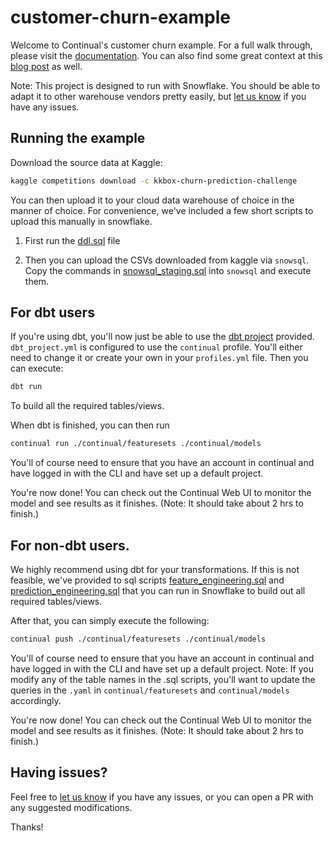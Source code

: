 # customer-churn-example

Welcome to Continual's customer churn example. For a full walk through, please visit the [documentation](https://docs.continual.ai/customer-churn). You can also find some great context at this [blog post](https://continual.ai/post/use-case-deep-dive-customer-churn) as well.

Note: This project is designed to run with Snowflake. You should be able to adapt it to other warehouse vendors pretty easily, but [let us know](https://docs.continual.ai/help-support) if you have any issues.

## Running the example

Download the source data at Kaggle:

```sh
kaggle competitions download -c kkbox-churn-prediction-challenge
```

You can then upload it to your cloud data warehouse of choice in the manner of choice. For convenience, we've included a few short scripts to upload this manually in snowflake.

1. First run the [ddl.sql](https://github.com/continual-ai/customer-churn-example/blob/main/sql/ddl.sql) file

2. Then you can upload the CSVs downloaded from kaggle via `snowsql`. Copy the commands in [snowsql_staging.sql](https://github.com/continual-ai/customer-churn-example/blob/main/sql/snowsql_staging.sql) into `snowsql` and execute them.


## For dbt users

 If you're using dbt, you'll now just be able to use the [dbt project](https://github.com/continual-ai/customer-churn-example/blob/main/dbt) provided. `dbt_project.yml` is configured to use the `continual` profile. You'll either need to change it or create your own in your `profiles.yml` file. Then you can execute:

 ```sh
 dbt run
 ```

To build all the required tables/views.

When dbt is finished, you can then run

```sh
continual run ./continual/featuresets ./continual/models
```

You'll of course need to ensure that you have an account in continual and have logged in with the CLI and have set up a default project.

You're now done! You can check out the Continual Web UI to monitor the model and see results as it finishes. (Note: It should take about 2 hrs to finish.)

## For non-dbt users.

We highly recommend using dbt for your transformations. If this is not feasible, we've provided to sql scripts [feature_engineering.sql](https://github.com/continual-ai/customer-churn-example/blob/main/sql/feature_engineering.sql) and [prediction_engineering.sql](https://github.com/continual-ai/customer-churn-example/blob/main/sql/prediction_engineering.sql) that you can run in Snowflake to build out all required tables/views.

After that, you can simply execute the following:

```sh
continual push ./continual/featuresets ./continual/models
```

You'll of course need to ensure that you have an account in continual and have logged in with the CLI and have set up a default project. Note: If you modify any of the table names in the .sql scripts, you'll want to update the queries in the `.yaml` in `continual/featuresets` and `continual/models` accordingly.

You're now done! You can check out the Continual Web UI to monitor the model and see results as it finishes. (Note: It should take about 2 hrs to finish.)

## Having issues?
Feel free to [let us know](https://docs.continual.ai/help-support) if you have any issues, or you can open a PR with any suggested modifications.

Thanks!
